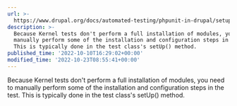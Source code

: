 ```yaml
---
url: >-
  https://www.drupal.org/docs/automated-testing/phpunit-in-drupal/setup-tasks-in-kernel-tests
description: >-
  Because Kernel tests don't perform a full installation of modules, you need to
  manually perform some of the installation and configuration steps in the test.
  This is typically done in the test class's setUp() method.
published_time: '2022-10-10T16:29:02+00:00'
modified_time: '2022-10-23T08:55:41+00:00'
---
```

Because Kernel tests don't perform a full installation of modules, you need to manually perform some of the installation and configuration steps in the test. This is typically done in the test class's setUp() method.